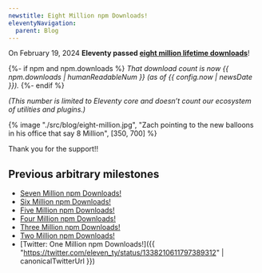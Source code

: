 ```yaml
---
newstitle: Eight Million npm Downloads!
eleventyNavigation:
  parent: Blog
---
```


On February 19, 2024 **Eleventy passed [eight million lifetime downloads](https://npm-stat.com/charts.html?package=%4011ty%2Feleventy&from=2018-01-01&to=2024-02-19)**!

{%- if npm and npm.downloads %} _That download count is now {{ npm.downloads | humanReadableNum }} (as of {{ config.now | newsDate }})._
{%- endif %}

_(This number is limited to Eleventy core and doesn’t count our ecosystem of utilities and plugins.)_

{% image "./src/blog/eight-million.jpg", "Zach pointing to the new balloons in his office that say 8 Million", [350, 700] %}

Thank you for the support!!

## Previous arbitrary milestones

- [Seven Million npm Downloads!](/blog/seven-million/)
- [Six Million npm Downloads!](/blog/six-million/)
- [Five Million npm Downloads!](/blog/five-million/)
- [Four Million npm Downloads!](/blog/four-million/)
- [Three Million npm Downloads!](/blog/three-million/)
- [Two Million npm Downloads!](/blog/2million/)
- [Twitter: One Million npm Downloads!]({{ "https://twitter.com/eleven_ty/status/1338210611797389312" | canonicalTwitterUrl }})
